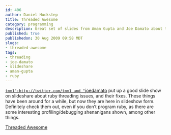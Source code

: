 ```yaml
--- 
id: 406
author: Daniel Huckstep
title: Threaded Awesome
category: programming
description: Great set of slides from Aman Gupta and Joe Damato about threading in ruby.
published: true
publishedon: 30 Aug 2009 09:58 MDT
slugs: 
- threaded-awesome
tags: 
- threading
- joe-damato
- slideshare
- aman-gupta
- ruby
---
```

[`tmm1":http://twitter.com/tmm1 and "`joedamato](http://twitter.com/joedamato)
put up a good slide show on slideshare about ruby threading issues, and
their fixes. These things have been around for a while, but now they are
here in slideshow form. Definitely check them out, even if you don’t
program ruby, as there are some interesting profiling/debugging
shenanigans shown, among other things.

[Threaded
Awesome](http://www.slideshare.net/tmm1/threaded-awesome-1922719)